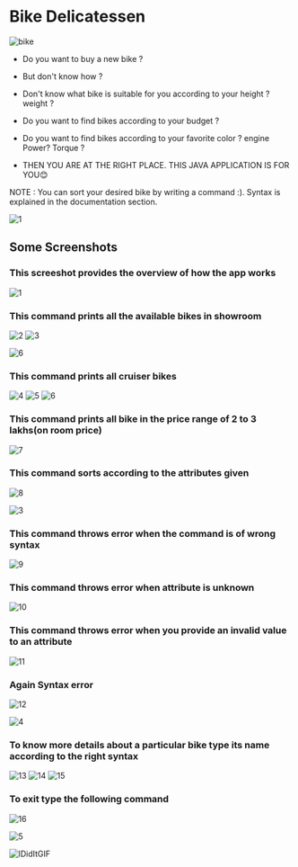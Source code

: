 # Bike Delicatessen

![bike](https://user-images.githubusercontent.com/64036703/126870589-013f76f0-782c-4e6e-962a-0fdde0265909.jpg)


* Do you want to buy a new bike ? 


* But don't know how ?


* Don't know what bike is suitable for you according to your height ? weight ?


* Do you want to find bikes according to your budget ? 


* Do you want to find bikes according to your favorite color ? engine Power? Torque ? 


* THEN YOU ARE AT THE RIGHT PLACE. THIS JAVA APPLICATION IS FOR YOU😊

NOTE : You can sort your desired bike by writing a command :). Syntax is explained in the documentation section.

![1](https://user-images.githubusercontent.com/64036703/126871019-8d88b527-e207-4873-8aa2-0fbee81dae9f.jpg)

## Some Screenshots

### This screeshot provides the overview of how the app works
![1](https://user-images.githubusercontent.com/64036703/126551657-6c794cad-f49f-4963-9b42-abbc1cc45a3f.png)

### This command prints all the available bikes in showroom
![2](https://user-images.githubusercontent.com/64036703/126551662-ce4c5189-8c3e-4d2c-80dd-b4a5d40e9f9f.png)
![3](https://user-images.githubusercontent.com/64036703/126551665-808f8cc1-40be-4efc-9536-cf17bb5f6e2c.png)

![6](https://user-images.githubusercontent.com/64036703/126871098-fe13fb57-0b6d-457b-8b35-6853a4f31be6.jpg)

### This command prints all cruiser bikes
![4](https://user-images.githubusercontent.com/64036703/126551666-f759eec7-16da-4968-b1b3-0dd4ebf0c150.png)
![5](https://user-images.githubusercontent.com/64036703/126551667-d8f999e2-ae40-492c-9e15-ce64d3f3ae4c.png)
![6](https://user-images.githubusercontent.com/64036703/126551668-8b4a8158-ce74-477e-98ba-41edae909bfc.png)

### This command prints all bike in the price range of 2 to 3 lakhs(on room price)
![7](https://user-images.githubusercontent.com/64036703/126551672-2ee6a9af-d0f4-4f3e-b4bb-b5ef7a1e8019.png)

### This command sorts according to the attributes given
![8](https://user-images.githubusercontent.com/64036703/126551674-0bbc6b27-7867-4084-bb9f-db80b5b1ebb2.png)

![3](https://user-images.githubusercontent.com/64036703/126871005-b2c0727a-5434-4ba8-91f7-c0ffe74e3388.jpg)

### This command throws error when the command is of wrong syntax
![9](https://user-images.githubusercontent.com/64036703/126551677-cf66d908-a6cc-41aa-ae1c-914ba2e4e976.png)

### This command throws error when attribute is unknown
![10](https://user-images.githubusercontent.com/64036703/126551678-d1cda707-7066-4cec-8843-375a9403dd8b.png)

### This command throws error when you provide an invalid value to an attribute
![11](https://user-images.githubusercontent.com/64036703/126551681-3a0e92c5-5ca5-4591-8367-d76f3c62a2d1.png)

### Again Syntax error
![12](https://user-images.githubusercontent.com/64036703/126551683-86c7893b-745a-44fd-9af0-68bb6e65ed9b.png)

![4](https://user-images.githubusercontent.com/64036703/126870982-03f94104-dd46-4e4d-b801-20ac609198d1.jpg)

### To know more details about a particular bike type its name according to the right syntax
![13](https://user-images.githubusercontent.com/64036703/126551684-18364997-76a5-46fa-8bec-8aa593eb1098.png)
![14](https://user-images.githubusercontent.com/64036703/126551687-fdf87f59-3828-4d11-81f0-5dbaf887ef1d.png)
![15](https://user-images.githubusercontent.com/64036703/126551689-f7ef7941-24c6-45e6-a7a9-7e8c056cce92.png)

### To exit type the following command
![16](https://user-images.githubusercontent.com/64036703/126551691-1f9010cd-7363-4986-93c4-1fa5ba89549c.png)

![5](https://user-images.githubusercontent.com/64036703/126870970-8c449447-36b0-4d2f-a489-ce7060f65ea9.jpg)


![IDidItGIF](https://user-images.githubusercontent.com/64036703/126871244-496600ad-ae4a-4136-816f-09722c1d9f7e.gif)
